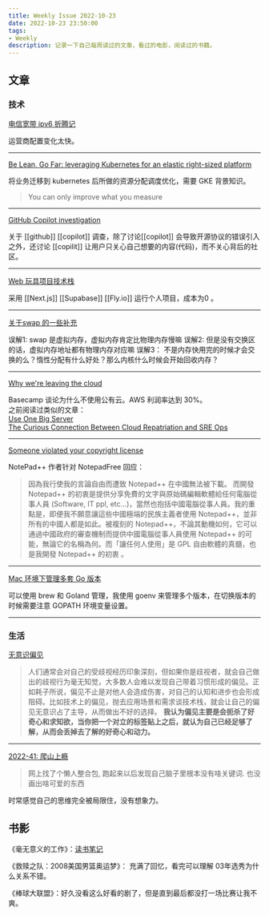 ```yaml
---
title: Weekly Issue 2022-10-23
date: 2022-10-23 23:50:00
tags:
- Weekly
description: 记录一下自己每周读过的文章，看过的电影，阅读过的书籍。
---
```



## 文章

### 技术




[电信宽带 ipv6 折腾记](https://blog.codingnow.com/2022/10/telecom_ipv6.html)

运营商配置变化太快。

---

[Be Lean, Go Far: leveraging Kubernetes for an elastic right-sized platform](https://medium.com/blablacar/be-lean-go-far-leveraging-kubernetes-for-an-elastic-right-sized-platform-bc1179c4c784)

将业务迁移到 kubernetes 后所做的资源分配调度优化，需要 GKE 背景知识。

> You can only improve what you measure


---

[GitHub Copi­lot inves­ti­ga­tion](https://githubcopilotinvestigation.com/#)

关于 [[github]] [[copilot]] 调查，除了讨论[[copilot]] 会导致开源协议的错误引入之外，还讨论 [[copilit]] 让用户只关心自己想要的内容(代码)，而不关心背后的社区。

---

[Web 玩具项目技术栈](https://typefuture.com/web-stack/)

采用 [[Next.js]] [[Supabase]] [[Fly.io]] 运行个人项目，成本为0 。

---

[关于swap 的一些补充](https://farseerfc.me/followup-about-swap.html)

误解1: swap 是虚拟内存，虚拟内存肯定比物理内存慢嘛
误解2: 但是没有交换区的话，虚拟内存地址都有物理内存对应嘛
误解3： 不是内存快用完的时候才会交换的么？惰性分配有什么好处？那么内核什么时候会开始回收内存？

---

[Why we're leaving the cloud](https://world.hey.com/dhh/why-we-re-leaving-the-cloud-654b47e0)

Basecamp 谈论为什么不使用公有云。AWS 利润率达到 30%。  
之前阅读过类似的文章：  
[Use One Big Server](https://specbranch.com/posts/one-big-server/)  
[The Curious Connection Between Cloud Repatriation and SRE Ops](https://devops.com/the-curious-connection-between-cloud-repatriation-and-sre-ops/)

---

[Someone violated your copyright license](https://github.com/notepad-plus-plus/notepad-plus-plus/issues/12324#issuecomment-1286360079)

NotePad++ 作者针对 NotepadFree 回应：

> 因為我行使我的言論自由而遭致 Notepad++ 在中國無法被下載。 
而開發 Notepad++ 的初衷是提供分享免費的文字與原始碼編輯軟體給任何電腦從事人員 (Software, IT ppl, etc...)，當然也抱括中國電腦從事人員。我的重點是，即便我不願意讓這些中國極端的民族主義者使用 Notepad++，並非所有的中國人都是如此。被複刻的 Notepad++，不論其動機如何，它可以通過中國政府的審查機制而提供中國電腦從事人員使用 Notepad++ 的可能，無論它的名稱為何。而「讓任何人使用」是 GPL 自由軟體的真髓，也是我開發 Notepad++ 的初衷 。
    

---

[Mac 环境下管理多套 Go 版本](https://liqiang.io/post/2AWBmQUGDn0byF6baiSXUBQ3spfqZBb3)

可以使用 brew 和 Goland 管理，我使用 goenv 来管理多个版本，在切换版本的时候需要注意 GOPATH 环境变量设置。

---


### 生活


[无意识偏见](https://catcoding.me/p/unconscious-bias/)

> 人们通常会对自己的受歧视经历印象深刻，但如果你是歧视者，就会自己做出的歧视行为毫无知觉，大多数人会难以发现自己带着习惯形成的偏见。正如耗子所说，偏见不止是对他人会造成伤害，对自己的认知和进步也会形成阻碍。比如技术上的偏见，抛去应用场景和需求谈技术栈，就会让自己的偏见无意识占了主导，从而做出不好的选择。 **我认为偏见主要是会扼杀了好奇心和求知欲，当你把一个对立的标签贴上之后，就认为自己已经足够了解，从而会丢掉去了解的好奇心和动力。**


---


[2022-41: 爬山上瘾](https://strrl.dev/post/weekly-report/2022/41-%E7%88%AC%E5%B1%B1%E4%B8%8A%E7%98%BE/)

> 网上找了个懒人整合包, 跑起来以后发现自己脑子里根本没有啥关键词. 也没画出啥可爱的东西

时常感觉自己的思维完全被局限住，没有想象力。


## 书影

《毫无意义的工作》：[读书笔记](https://zdyxry.github.io/2022/10/22/%E3%80%8A%E6%AF%AB%E6%97%A0%E6%84%8F%E4%B9%89%E7%9A%84%E5%B7%A5%E4%BD%9C%E3%80%8B%E8%AF%BB%E4%B9%A6%E7%AC%94%E8%AE%B0/)

《救赎之队：2008美国男篮奥运梦》： 充满了回忆，看完可以理解 03年选秀为什么关系不错。

《棒球大联盟》：好久没看这么好看的剧了，但是直到最后都没打一场比赛让我不爽。